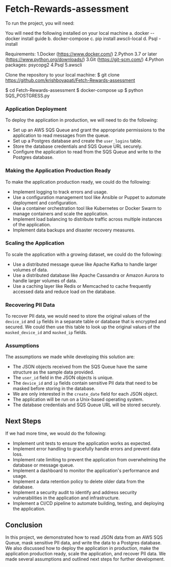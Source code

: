 # Fetch-Rewards-assessment
To run the project, you will need:

You will need the following installed on your local machine
a. docker -- docker install guide
b. docker-compose
c. pip install awscli-local
d. Psql - install

Requirements:
1.Docker (https://www.docker.com/)
2.Python 3.7 or later (https://www.python.org/downloads/)
3.Git (https://git-scm.com/)
4.Python packages: psycopg2
4.Psql
5.awscli


Clone the repository to your local machine:
  $ git clone https://github.com/krishboyapati/Fetch-Rewards-assessment

  $ cd Fetch-Rewards-assessment
  $ docker-compose up
  $ python SQS_POSTGRESS.py


### Application Deployment

To deploy the application in production, we will need to do the following:

- Set up an AWS SQS Queue and grant the appropriate permissions to the application to read messages from the queue.
- Set up a Postgres database and create the `user_logins` table.
- Store the database credentials and SQS Queue URL securely.
- Configure the application to read from the SQS Queue and write to the Postgres database.

### Making the Application Production Ready

To make the application production ready, we could do the following:

- Implement logging to track errors and usage.
- Use a configuration management tool like Ansible or Puppet to automate deployment and configuration.
- Use a container orchestration tool like Kubernetes or Docker Swarm to manage containers and scale the application.
- Implement load balancing to distribute traffic across multiple instances of the application.
- Implement data backups and disaster recovery measures.

### Scaling the Application

To scale the application with a growing dataset, we could do the following:

- Use a distributed message queue like Apache Kafka to handle larger volumes of data.
- Use a distributed database like Apache Cassandra or Amazon Aurora to handle larger volumes of data.
- Use a caching layer like Redis or Memcached to cache frequently accessed data and reduce load on the database.

### Recovering PII Data

To recover PII data, we would need to store the original values of the `device_id` and `ip` fields in a separate table or database that is encrypted and secured. We could then use this table to look up the original values of the `masked_device_id` and `masked_ip` fields.

### Assumptions

The assumptions we made while developing this solution are:

- The JSON objects received from the SQS Queue have the same structure as the sample data provided.
- The `user_id` field in the JSON objects is unique.
- The `device_id` and `ip` fields contain sensitive PII data that need to be masked before storing in the database.
- We are only interested in the `create_date` field for each JSON object.
- The application will be run on a Unix-based operating system.
- The database credentials and SQS Queue URL will be stored securely.

## Next Steps

If we had more time, we would do the following:

- Implement unit tests to ensure the application works as expected.
- Implement error handling to gracefully handle errors and prevent data loss.
- Implement rate limiting to prevent the application from overwhelming the database or message queue.
- Implement a dashboard to monitor the application's performance and usage.
- Implement a data retention policy to delete older data from the database.
- Implement a security audit to identify and address security vulnerabilities in the application and infrastructure.
- Implement a CI/CD pipeline to automate building, testing, and deploying the application.

## Conclusion

In this project, we demonstrated how to read JSON data from an AWS SQS Queue, mask sensitive PII data, and write the data to a Postgres database. We also discussed how to deploy the application in production, make the application production ready, scale the application, and recover PII data. We made several assumptions and outlined next steps for further development.
